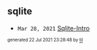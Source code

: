 ## sqlite


* <code>Mar 28, 2021</code> [Sqlite-Intro](2021-03-28T09-12-38-sqlite-intro.md)

<sup><sub>generated 22 Jul 2021 23:28:48 by <a href='https://github.com/senorprogrammer/til'>til</a></sub></sup>
